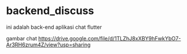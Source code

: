 # backend_discuss
ini adalah back-end aplikasi chat flutter

gambar chat
https://drive.google.com/file/d/1TLZhJ8xXBY9hFwkYbO7-Ar3RH6zrum4Z/view?usp=sharing
